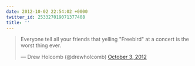 ```yaml
---
date: 2012-10-02 22:54:02 +0000
twitter_id: 253327019071377408
title: ''
---
```


<blockquote class="twitter-tweet"><p lang="en" dir="ltr">Everyone tell all your friends that yelling &quot;Freebird&quot; at a concert is the worst thing ever.</p>&mdash; Drew Holcomb (@drewholcomb) <a href="https://twitter.com/drewholcomb/status/253322174381842432?ref_src=twsrc%5Etfw">October 3, 2012</a></blockquote>
<script async src="https://platform.twitter.com/widgets.js" charset="utf-8"></script>
